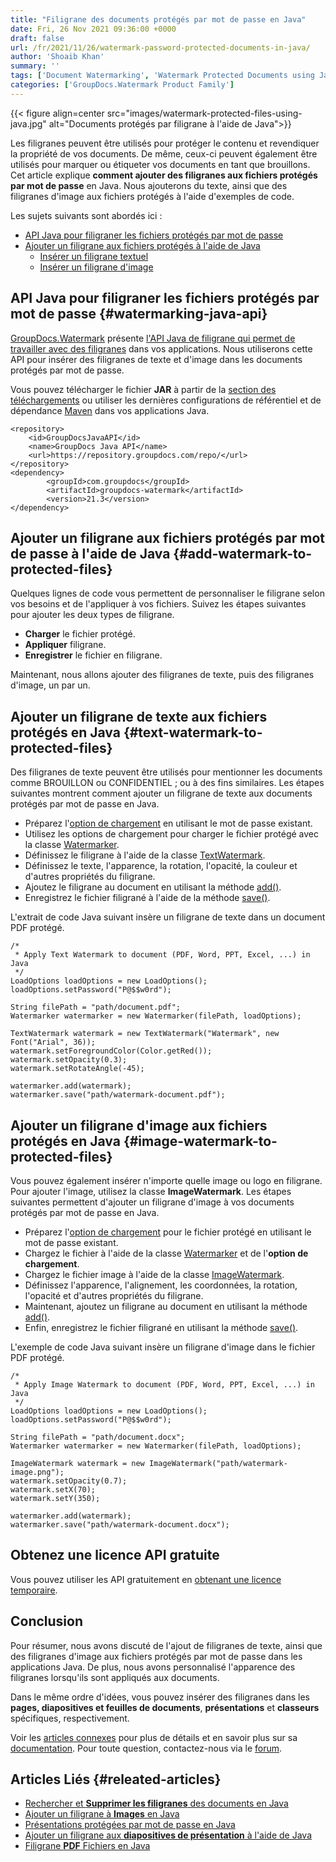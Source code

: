 ```yaml
---
title: "Filigrane des documents protégés par mot de passe en Java"
date: Fri, 26 Nov 2021 09:36:00 +0000
draft: false
url: /fr/2021/11/26/watermark-password-protected-documents-in-java/
author: 'Shoaib Khan'
summary: ''
tags: ['Document Watermarking', 'Watermark Protected Documents using Java', 'Watermark Protected Files', 'Watermark Protected Files using Java', 'watermark using java', 'watermarking API for Java']
categories: ['GroupDocs.Watermark Product Family']
---
```




{{< figure align=center src="images/watermark-protected-files-using-java.jpg" alt="Documents protégés par filigrane à l'aide de Java">}}


Les filigranes peuvent être utilisés pour protéger le contenu et revendiquer la propriété de vos documents. De même, ceux-ci peuvent également être utilisés pour marquer ou étiqueter vos documents en tant que brouillons. Cet article explique **comment ajouter des filigranes aux fichiers protégés par mot de passe** en Java. Nous ajouterons du texte, ainsi que des filigranes d'image aux fichiers protégés à l'aide d'exemples de code.

Les sujets suivants sont abordés ici :

* [API Java pour filigraner les fichiers protégés par mot de passe][1]
* [Ajouter un filigrane aux fichiers protégés à l'aide de Java][2]
    * [Insérer un filigrane textuel][3]
    * [Insérer un filigrane d'image][4]

## API Java pour filigraner les fichiers protégés par mot de passe {#watermarking-java-api}

[GroupDocs.Watermark][5] présente [l'API Java de filigrane qui permet de travailler avec des filigranes][6] dans vos applications. Nous utiliserons cette API pour insérer des filigranes de texte et d'image dans les documents protégés par mot de passe.

Vous pouvez télécharger le fichier **JAR** à partir de la [section des téléchargements][7] ou utiliser les dernières configurations de référentiel et de dépendance [Maven][8] dans vos applications Java.

```
<repository>
	<id>GroupDocsJavaAPI</id>
	<name>GroupDocs Java API</name>
	<url>https://repository.groupdocs.com/repo/</url>
</repository>
<dependency>
        <groupId>com.groupdocs</groupId>
        <artifactId>groupdocs-watermark</artifactId>
        <version>21.3</version> 
</dependency>
```

## Ajouter un filigrane aux fichiers protégés par mot de passe à l'aide de Java {#add-watermark-to-protected-files}

Quelques lignes de code vous permettent de personnaliser le filigrane selon vos besoins et de l'appliquer à vos fichiers. Suivez les étapes suivantes pour ajouter les deux types de filigrane.

* **Charger** le fichier protégé.
* **Appliquer** filigrane.
* **Enregistrer** le fichier en filigrane.

Maintenant, nous allons ajouter des filigranes de texte, puis des filigranes d'image, un par un.

## Ajouter un filigrane de texte aux fichiers protégés en Java {#text-watermark-to-protected-files}

Des filigranes de texte peuvent être utilisés pour mentionner les documents comme BROUILLON ou CONFIDENTIEL ; ou à des fins similaires. Les étapes suivantes montrent comment ajouter un filigrane de texte aux documents protégés par mot de passe en Java.

* Préparez l'[option de chargement][9] en utilisant le mot de passe existant.
* Utilisez les options de chargement pour charger le fichier protégé avec la classe [Watermarker][10].
* Définissez le filigrane à l'aide de la classe [TextWatermark][11].
* Définissez le texte, l'apparence, la rotation, l'opacité, la couleur et d'autres propriétés du filigrane.
* Ajoutez le filigrane au document en utilisant la méthode [add()][12].
* Enregistrez le fichier filigrané à l'aide de la méthode [save()][13].

L'extrait de code Java suivant insère un filigrane de texte dans un document PDF protégé.

```
/*
 * Apply Text Watermark to document (PDF, Word, PPT, Excel, ...) in Java
 */
LoadOptions loadOptions = new LoadOptions();
loadOptions.setPassword("P@$$w0rd");

String filePath = "path/document.pdf";
Watermarker watermarker = new Watermarker(filePath, loadOptions);

TextWatermark watermark = new TextWatermark("Watermark", new Font("Arial", 36));
watermark.setForegroundColor(Color.getRed());
watermark.setOpacity(0.3);
watermark.setRotateAngle(-45);

watermarker.add(watermark);
watermarker.save("path/watermark-document.pdf");
```

## Ajouter un filigrane d'image aux fichiers protégés en Java {#image-watermark-to-protected-files}

Vous pouvez également insérer n'importe quelle image ou logo en filigrane. Pour ajouter l'image, utilisez la classe **ImageWatermark**. Les étapes suivantes permettent d'ajouter un filigrane d'image à vos documents protégés par mot de passe en Java.

* Préparez l'[option de chargement][14] pour le fichier protégé en utilisant le mot de passe existant.
* Chargez le fichier à l'aide de la classe [Watermarker][15] et de l'**option de chargement**.
* Chargez le fichier image à l'aide de la classe [ImageWatermark][16].
* Définissez l'apparence, l'alignement, les coordonnées, la rotation, l'opacité et d'autres propriétés du filigrane.
* Maintenant, ajoutez un filigrane au document en utilisant la méthode [add()][17].
* Enfin, enregistrez le fichier filigrané en utilisant la méthode [save()][18].

L'exemple de code Java suivant insère un filigrane d'image dans le fichier PDF protégé.

```
/*
 * Apply Image Watermark to document (PDF, Word, PPT, Excel, ...) in Java
 */
LoadOptions loadOptions = new LoadOptions();
loadOptions.setPassword("P@$$w0rd");

String filePath = "path/document.docx";
Watermarker watermarker = new Watermarker(filePath, loadOptions);

ImageWatermark watermark = new ImageWatermark("path/watermark-image.png");
watermark.setOpacity(0.7);
watermark.setX(70);
watermark.setY(350);

watermarker.add(watermark);
watermarker.save("path/watermark-document.docx");
```

## Obtenez une licence API gratuite

Vous pouvez utiliser les API gratuitement en [obtenant une licence temporaire][19].

## Conclusion

Pour résumer, nous avons discuté de l'ajout de filigranes de texte, ainsi que des filigranes d'image aux fichiers protégés par mot de passe dans les applications Java. De plus, nous avons personnalisé l'apparence des filigranes lorsqu'ils sont appliqués aux documents.

Dans le même ordre d'idées, vous pouvez insérer des filigranes dans les **pages, diapositives et feuilles de documents**, **présentations** et **classeurs** spécifiques, respectivement.

Voir les [articles connexes][20] pour plus de détails et en savoir plus sur sa [documentation][21]. Pour toute question, contactez-nous via le [forum][22].

## Articles Liés {#releated-articles}

* [Rechercher et **Supprimer les filigranes** des documents en Java][23]
* [Ajouter un filigrane à **Images** en Java][24]
* [Présentations protégées par mot de passe en Java][25]
* [Ajouter un filigrane aux **diapositives de présentation** à l'aide de Java][26]
* [Filigrane **PDF** Fichiers en Java][27]







[1]: #watermarking-java-api
[2]: #add-watermark-to-protected-files
[3]: #text-watermark-to-protected-files
[4]: #image-watermark-to-protected-files
[5]: https://products.groupdocs.com/watermark/
[6]: https://products.groupdocs.com/watermark/java/
[7]: https://downloads.groupdocs.com/watermark
[8]: https://repository.groupdocs.com/webapp/#/artifacts/browse/tree/General/repo/com/groupdocs
[9]: https://apireference.groupdocs.com/watermark/java/com.groupdocs.watermark.options/LoadOptions
[10]: https://apireference.groupdocs.com/watermark/java/com.groupdocs.watermark/Watermarker
[11]: https://apireference.groupdocs.com/watermark/java/com.groupdocs.watermark.watermarks/TextWatermark
[12]: https://apireference.groupdocs.com/watermark/java/com.groupdocs.watermark/Watermarker#add(com.groupdocs.watermark.Watermark)
[13]: https://apireference.groupdocs.com/watermark/java/com.groupdocs.watermark/Watermarker#save(java.lang.String)
[14]: https://apireference.groupdocs.com/watermark/java/com.groupdocs.watermark.options/LoadOptions
[15]: https://apireference.groupdocs.com/watermark/java/com.groupdocs.watermark/Watermarker
[16]: https://apireference.groupdocs.com/watermark/java/com.groupdocs.watermark.watermarks/ImageWatermark
[17]: https://apireference.groupdocs.com/watermark/java/com.groupdocs.watermark/Watermarker#add(com.groupdocs.watermark.Watermark)
[18]: https://apireference.groupdocs.com/watermark/java/com.groupdocs.watermark/Watermarker#save(java.lang.String)
[19]: https://purchase.groupdocs.com/temporary-license
[20]: #releated-articles
[21]: https://docs.groupdocs.com/watermark/
[22]: https://forum.groupdocs.com/
[23]: https://blog.groupdocs.com/2020/11/30/find-and-remove-watermarks-from-documents-in-java/
[24]: https://blog.groupdocs.com/2020/09/15/add-watermark-to-images-in-java/
[25]: https://blog.groupdocs.com/2022/02/10/lock-unlock-ppt-pptx-files-with-password-in-java/
[26]: https://blog.groupdocs.com/2021/06/09/watermark-presentation-slides-using-java/
[27]: https://blog.groupdocs.com/2021/06/26/add-watermark-to-pdf-in-java/


